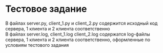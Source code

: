 # Тестовое задание
  
В файлах server.py, client_1.py и client_2.py содержится исходный код сервера, 1 клиента и 2 клиента соответственно  </br>
В файлах server.log, client_1.log client_2.log содержатся log-файлы сервера, 1 клиента и 2 клиента соответственно, оформленные по условиям тестового задания  
